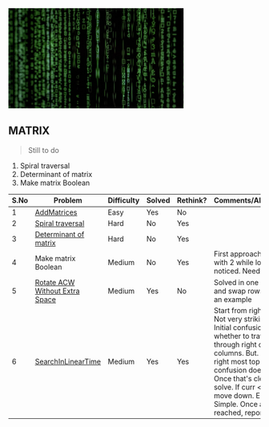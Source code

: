 <img src="../../../../../resources/matrix.jpg" alt="search" height="200" width="350">

## MATRIX


> Still to do


1. Spiral traversal
2. Determinant of matrix
3. Make matrix Boolean

 |S.No| Problem | Difficulty | Solved | Rethink?  | Comments/Algorithms/Tags  |
 |---|---|---|---|---|---|
  |1| [AddMatrices](AddMatrices.java) |  Easy |Yes | No
  |2|[Spiral traversal]()|  Hard | No | Yes
  |3|[Determinant of matrix]()| Hard|No|Yes
  |4|Make matrix Boolean| Medium|No|Yes| First approach failed, tried with 2 while loops. AIOBs noticed. Needs revisit.|
  |5|[Rotate ACW Without Extra Space](RotateACWWithoutExtraSpace.java)| Medium| Yes| No | Solved in one go. Transpose and swap rows. Intuitive with an example|
  |6|[SearchInLinearTime](SearchInLinearTime.java)|Medium|Yes|Yes| Start from right first corner. Not very striking or intuitive. Initial confusion exists whether to traverse row first through right on bottom columns. But. if we start with right most top element, such confusion doesn't exist. Once that's clear, it's easy to solve. If curr < expected, move down. Else move left. Simple. Once any end is reached, report false.